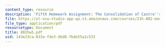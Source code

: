 ```yaml
---
content_type: resource
description: 'Fifth Homework Assignment: The Consolidation of Castro''s Revolution.'
file: https://ol-ocw-studio-app-qa.s3.amazonaws.com/courses/21h-802-modern-latin-america-1808-present-revolution-dictatorship-democracy-spring-2005/143e23ca033afde3d6d8fbde55a1c533_802hw5.pdf
file_type: application/pdf
resourcetype: Document
title: 802hw5.pdf
uid: 143e23ca-033a-fde3-d6d8-fbde55a1c533
---
```

